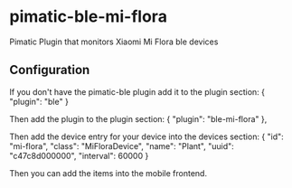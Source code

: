 pimatic-ble-mi-flora
====================

Pimatic Plugin that monitors Xiaomi Mi Flora ble devices

Configuration
-------------
If you don't have the pimatic-ble plugin add it to the plugin section:
    {
      "plugin": "ble"
    }

Then add the plugin to the plugin section:
    {
      "plugin": "ble-mi-flora"
    },

Then add the device entry for your device into the devices section:
    {
      "id": "mi-flora",
      "class": "MiFloraDevice",
      "name": "Plant",
      "uuid": "c47c8d000000",
      "interval": 60000
    }

Then you can add the items into the mobile frontend.
